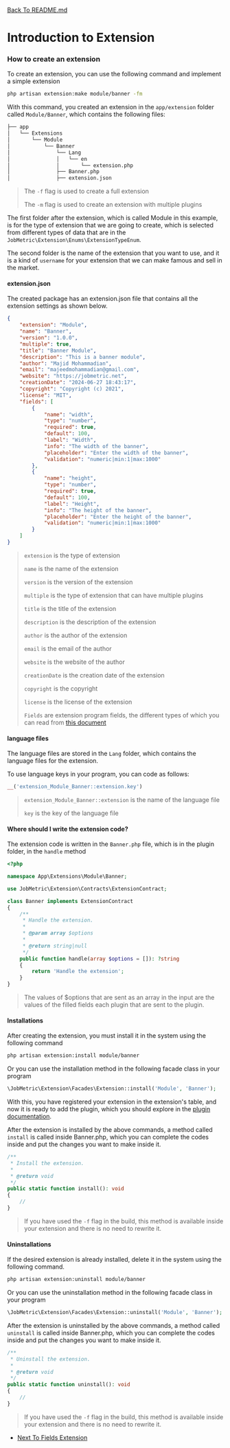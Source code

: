 [Back To README.md](https://github.com/jobmetric/laravel-extension/blob/master/README.md)

# Introduction to Extension

### How to create an extension

To create an extension, you can use the following command and implement a simple extension

```bash
php artisan extension:make module/banner -fm
```

With this command, you created an extension in the `app/extension` folder called `Module/Banner`, which contains the following files:

```bash
├── app
│   └── Extensions
│       └── Module
│           └── Banner
│               └── Lang
│               │   └── en
│               │       └── extension.php
│               ├── Banner.php
│               ├── extension.json
```

> The `-f` flag is used to create a full extension
>
> The `-m` flag is used to create an extension with multiple plugins

The first folder after the extension, which is called Module in this example, is for the type of extension that we are going to create, which is selected from different types of data that are in the `JobMetric\Extension\Enums\ExtensionTypeEnum`.

The second folder is the name of the extension that you want to use, and it is a kind of `username` for your extension that we can make famous and sell in the market.

#### extension.json

The created package has an extension.json file that contains all the extension settings as shown below.

```json
{
    "extension": "Module",
    "name": "Banner",
    "version": "1.0.0",
    "multiple": true,
    "title": "Banner Module",
    "description": "This is a banner module",
    "author": "Majid Mohammadian",
    "email": "majeedmohammadian@gmail.com",
    "website": "https://jobmetric.net",
    "creationDate": "2024-06-27 18:43:17",
    "copyright": "Copyright (c) 2021",
    "license": "MIT",
    "fields": [
        {
            "name": "width",
            "type": "number",
            "required": true,
            "default": 100,
            "label": "Width",
            "info": "The width of the banner",
            "placeholder": "Enter the width of the banner",
            "validation": "numeric|min:1|max:1000"
        },
        {
            "name": "height",
            "type": "number",
            "required": true,
            "default": 100,
            "label": "Height",
            "info": "The height of the banner",
            "placeholder": "Enter the height of the banner",
            "validation": "numeric|min:1|max:1000"
        }
    ]
}
```

> `extension` is the type of extension
>
> `name` is the name of the extension
>
> `version` is the version of the extension
>
> `multiple` is the type of extension that can have multiple plugins
>
> `title` is the title of the extension
>
> `description` is the description of the extension
>
> `author` is the author of the extension
>
> `email` is the email of the author
>
> `website` is the website of the author
>
> `creationDate` is the creation date of the extension
>
> `copyright` is the copyright
>
> `license` is the license of the extension
>
> `Fields` are extension program fields, the different types of which you can read from [this document](https://github.com/jobmetric/laravel-extension/blob/master/docs/fields.md)

#### language files

The language files are stored in the `Lang` folder, which contains the language files for the extension.

To use language keys in your program, you can code as follows:

```php
__('extension_Module_Banner::extension.key')
```

> `extension_Module_Banner::extension` is the name of the language file
>
> `key` is the key of the language file

#### Where should I write the extension code?

The extension code is written in the `Banner.php` file, which is in the plugin folder, in the `handle` method

```php
<?php

namespace App\Extensions\Module\Banner;

use JobMetric\Extension\Contracts\ExtensionContract;

class Banner implements ExtensionContract
{
    /**
     * Handle the extension.
     *
     * @param array $options
     *
     * @return string|null
     */
    public function handle(array $options = []): ?string
    {
        return 'Handle the extension';
    }
}
```

> The values of $options that are sent as an array in the input are the values of the filled fields each plugin that are sent to the plugin.

#### Installations

After creating the extension, you must install it in the system using the following command

```bash
php artisan extension:install module/banner
```

Or you can use the installation method in the following facade class in your program

```php
\JobMetric\Extension\Facades\Extension::install('Module', 'Banner');
```

With this, you have registered your extension in the extension's table, and now it is ready to add the plugin, which you should explore in the [plugin documentation](https://github.com/jobmetric/laravel-extension/blob/master/docs/plugin.md).

After the extension is installed by the above commands, a method called `install` is called inside Banner.php, which you can complete the codes inside and put the changes you want to make inside it.

```php
/**
 * Install the extension.
 *
 * @return void
 */
public static function install(): void
{
    //
}
```

> If you have used the `-f` flag in the build, this method is available inside your extension and there is no need to rewrite it.

#### Uninstallations

If the desired extension is already installed, delete it in the system using the following command.

```bash
php artisan extension:uninstall module/banner
```

Or you can use the uninstallation method in the following facade class in your program

```php
\JobMetric\Extension\Facades\Extension::uninstall('Module', 'Banner');
```

After the extension is uninstalled by the above commands, a method called `uninstall` is called inside Banner.php, which you can complete the codes inside and put the changes you want to make inside it.

```php
/**
 * Uninstall the extension.
 *
 * @return void
 */
public static function uninstall(): void
{
    //
}
```

> If you have used the `-f` flag in the build, this method is available inside your extension and there is no need to rewrite it.


- [Next To Fields Extension](https://github.com/jobmetric/laravel-extension/blob/master/docs/fields.md)
